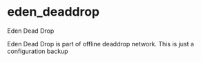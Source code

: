 # eden_deaddrop
Eden Dead Drop

Eden Dead Drop is part of offline deaddrop network.
This is just a configuration backup
